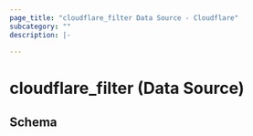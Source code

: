 ```yaml
---
page_title: "cloudflare_filter Data Source - Cloudflare"
subcategory: ""
description: |-
  
---
```


# cloudflare_filter (Data Source)




<!-- schema generated by tfplugindocs -->
## Schema


